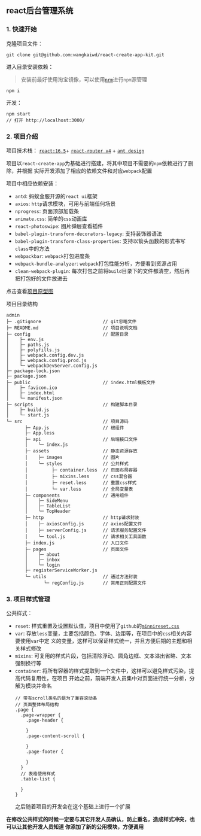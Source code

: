 ## react后台管理系统
### 1. 快速开始
克隆项目文件：
```
git clone git@github.com:wangkaiwd/react-create-app-kit.git
```

进入目录安装依赖：
> 安装前最好使用淘宝镜像，可以使用[`nrm`](https://cnodejs.org/topic/5326e78c434e04172c006826)进行`npm`源管理
```
npm i
```
开发：
```
npm start
// 打开 http://localhost:3000/
```
### 2. 项目介绍
项目技术栈： [`react:16.5`](https://react.docschina.org/)+ 
[`react-router v4`](https://reacttraining.com/react-router/web/guides/philosophy) + 
[`ant design`](https://ant.design/index-cn)

项目以`react-create-app`为基础进行搭建，将其中项目不需要的`npm`依赖进行了删除，并根据
实际开发添加了相应的依赖文件和对应`webpack`配置

项目中相应依赖安装：
* `antd`: 蚂蚁金服开源的`react ui`框架
* `axios`: `http`请求模块，可用与前端任何场景
* `nprogress`: 页面顶部加载条
* `animate.css`: 简单的`css`动画库
* `react-photoswipe`: 图片弹层查看插件
* `babel-plugin-transform-decorators-legacy`: 支持装饰器语法
* `babel-plugin-transform-class-properties`: 支持以箭头函数的形式书写`class`中的方法
* `webpackbar`: `webpack`打包进度条
* `webpack-bundle-analyzer`: `webpack`打包性能分析，方便看到资源占用
* `clean-webpack-plugin`: 每次打包之前将`build`目录下的文件都清空，然后再把打包好的文件放进去

点击查看[项目原型图](https://vze48j.axshare.com)

项目目录结构
```
admin
├─ .gitignore                       // git忽略文件
├─ README.md                        // 项目说明文档
├─ config                           // 配置目录
│    ├─ env.js
│    ├─ paths.js
│    ├─ polyfills.js
│    ├─ webpack.config.dev.js
│    ├─ webpack.config.prod.js
│    └─ webpackDevServer.config.js
├─ package-lock.json
├─ package.json
├─ public                           // index.html模板文件
│    ├─ favicon.ico
│    ├─ index.html
│    └─ manifest.json
├─ scripts                          // 构建脚本目录
│    ├─ build.js
│    └─ start.js
└─ src                              // 项目源码
       ├─ App.js                    // 根组件
       ├─ App.less
       ├─ api                       // 后端接口文件
       │    └─ index.js
       ├─ assets                    // 静态资源存放
       │    ├─ images               // 图片
       │    └─ styles               // 公共样式
       │         ├─ container.less  // 页面布局容器
       │         ├─ mixins.less     // css混合器
       │         ├─ reset.less      // 重置css样式
       │         └─ var.less        // 全局变量表
       ├─ components                // 通用组件
       │    ├─ SideMenu
       │    ├─ TableList
       │    └─ TopHeader
       ├─ http                      // http请求封装
       │    ├─ axiosConfig.js       // axios配置文件
       │    ├─ serverConfig.js      // 请求服务配置文件
       │    └─ tool.js              // 请求相关工具函数
       ├─ index.js                  // 入口文件
       ├─ pages                     // 页面文件
       │    ├─ about
       │    ├─ inbox
       │    └─ login
       ├─ registerServiceWorker.js
       └─ utils                     // 通过方法封装
              └─ regConfig.js       // 常用正则配置文件
```

### 3. 项目样式管理
公共样式：  
* `reset`: 样式重置及设置默认值，项目中使用了`github`的[`minnireset.css`](https://jgthms.com/minireset.css/)
* `var`: 存放`less`变量，主要包括颜色、字体、边距等，在项目中的`css`相关内容要使用`var`中定
义的变量，这样可以保证样式统一，并且方便后期的主题和相关样式修改
* `mixins`: 可复用的样式片段，包括清除浮动、圆角边框、文本溢出省略、文本强制换行等
* `container`: 将所有容器的样式提取到一个文件中，这样可以避免样式污染，提高代码复用性，在项目
开始之前，前端开发人员集中对页面进行统一分析，分解为模块并命名
    ```less
    // 带有scroll类名的是为了兼容滚动条
    // 页面整体布局结构
    .page {
      .page-wrapper {
        .page-header {
      
        }
        .page-content-scroll {
        
        }
        .page-footer {
      
        }
      }
      // 表格使用样式
      .table-list {
    
      }
    }
    ```
    之后随着项目的开发会在这个基础上进行一个扩展

**在修改公共样式的时候一定要与其它开发人员确认，防止重名，造成样式冲突，也可以让其他开发人员知道
你添加了新的公用模块，方便调用** 
